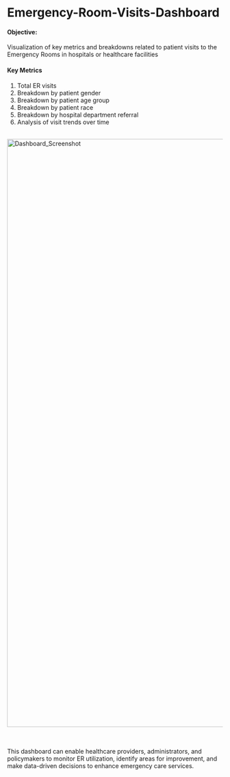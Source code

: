 # Emergency-Room-Visits-Dashboard

#### Objective:
Visualization of key metrics and breakdowns related to patient visits to the Emergency Rooms in hospitals or healthcare facilities

#### Key Metrics
1. Total ER visits
2. Breakdown by patient gender
3. Breakdown by patient age group
4. Breakdown by patient race
5. Breakdown by hospital department referral
6. Analysis of visit trends over time <br> <br>

<img width="1372" alt="Dashboard_Screenshot" src="https://github.com/rutujabhandigani/Emergency-Room-Visits-Dashboard/assets/55191928/c5c7d9cb-262c-4f95-8d8e-2b6d5e2ca3c5">


<br> <br>
This dashboard can enable healthcare providers, administrators, and policymakers to monitor ER utilization, identify areas for improvement, and make data-driven decisions to enhance emergency care services.
